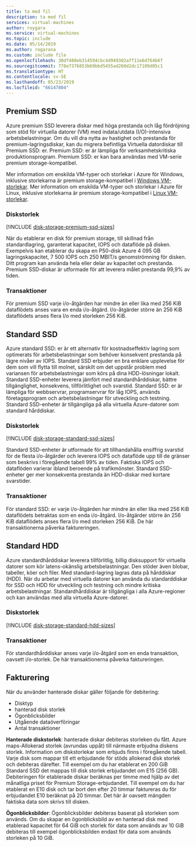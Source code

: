 ```yaml
---
title: ta med fil
description: ta med fil
services: virtual-machines
author: roygara
ms.service: virtual-machines
ms.topic: include
ms.date: 05/14/2019
ms.author: rogarana
ms.custom: include file
ms.openlocfilehash: 30df480eb314594cbc4d949302aff11e6d764b6f
ms.sourcegitcommit: 778e7376853b69bbd5455ad260d2dc17109d05c1
ms.translationtype: HT
ms.contentlocale: sv-SE
ms.lasthandoff: 05/23/2019
ms.locfileid: "66147804"
---
```

## <a name="premium-ssd"></a>Premium SSD

Azure premium SSD leverera diskar med höga prestanda och låg fördröjning som stöd för virtuella datorer (VM) med indata/utdata (I/O)-intensiva arbetsbelastningar. Om du vill dra nytta av hastighet och prestanda för premium-lagringsdiskar, kan du migrera befintliga Virtuella datordiskar till Premium SSD: er. Premium SSD: er är lämpliga för verksamhetskritiska produktionsprogram. Premium SSD: er kan bara användas med VM-serie premium storage-kompatibel.

Mer information om enskilda VM-typer och storlekar i Azure för Windows, inklusive storlekarna är premium storage-kompatibel i [Windows VM-storlekar](../articles/virtual-machines/windows/sizes.md). Mer information om enskilda VM-typer och storlekar i Azure för Linux, inklusive storlekarna är premium storage-kompatibel i [Linux VM-storlekar](../articles/virtual-machines/linux/sizes.md).

### <a name="disk-size"></a>Diskstorlek
[!INCLUDE [disk-storage-premium-ssd-sizes](disk-storage-premium-ssd-sizes.md)]

När du etablerar en disk för premium storage, till skillnad från standardlagring, garanterat kapacitet, IOPS och dataflöde på disken. Exempelvis kan etablerar du skapa en P50-disk Azure 4 095 GB lagringskapacitet, 7 500 IOPS och 250 MBIT/s genomströmning för disken. Ditt program kan använda hela eller delar av kapacitet och prestanda. Premium SSD-diskar är utformade för att leverera målet prestanda 99,9% av tiden.

### <a name="transactions"></a>Transaktioner

För premium SSD varje i/o-åtgärden har mindre än eller lika med 256 KiB dataflödets anses vara en enda i/o-åtgärd. I/o-åtgärder större än 256 KiB dataflödets anses flera I/o med storleken 256 KiB.

## <a name="standard-ssd"></a>Standard SSD

Azure standard SSD: er är ett alternativ för kostnadseffektiv lagring som optimerats för arbetsbelastningar som behöver konsekvent prestanda på lägre nivåer av IOPS. Standard SSD erbjuder en bra enklare upplevelse för dem som vill flytta till molnet, särskilt om det uppstår problem med variansen för arbetsbelastningar som körs på dina HDD-lösningar lokalt. Standard SSD-enheter leverera jämfört med standardhårddiskar, bättre tillgänglighet, konsekvens, tillförlitlighet och svarstid. Standard SSD: er är lämpliga för webbservrar, programservrar för låg IOPS, används företagsprogram och arbetsbelastningar för utveckling och testning. Standard SSD-enheter är tillgängliga på alla virtuella Azure-datorer som standard hårddiskar.

### <a name="disk-size"></a>Diskstorlek
[!INCLUDE [disk-storage-standard-ssd-sizes](disk-storage-standard-ssd-sizes.md)]

Standard SSD-enheter är utformade för att tillhandahålla ensiffrig svarstid för de flesta i/o-åtgärder och leverera IOPS och dataflöde upp till de gränser som beskrivs i föregående tabell 99% av tiden. Faktiska IOPS och dataflöden varierar ibland beroende på trafikmönster. Standard SSD-enheter ger mer konsekventa prestanda än HDD-diskar med kortare svarstider.

### <a name="transactions"></a>Transaktioner

För standard SSD: er varje i/o-åtgärden har mindre än eller lika med 256 KiB dataflödets betraktas som en enda i/o-åtgärd. I/o-åtgärder större än 256 KiB dataflödets anses flera I/o med storleken 256 KiB. De här transaktionerna påverka faktureringen.

## <a name="standard-hdd"></a>Standard HDD

Azure standardhårddiskar leverera tillförlitlig, billig disksupport för virtuella datorer som kör latens-okänslig arbetsbelastningar. Den stöder även blobar, tabeller, köer och filer. Med standard-lagring lagras data på hårddiskar (HDD). När du arbetar med virtuella datorer kan använda du standarddiskar för SSD och HDD för utveckling och testning och mindre kritiska arbetsbelastningar. Standardhårddiskar är tillgängliga i alla Azure-regioner och kan användas med alla virtuella Azure-datorer.

### <a name="disk-size"></a>Diskstorlek
[!INCLUDE [disk-storage-standard-hdd-sizes](disk-storage-standard-hdd-sizes.md)]

### <a name="transactions"></a>Transaktioner

För standardhårddiskar anses varje i/o-åtgärd som en enda transaktion, oavsett i/o-storlek. De här transaktionerna påverka faktureringen.

## <a name="billing"></a>Fakturering

När du använder hanterade diskar gäller följande för debitering:

- Disktyp
- hanterad disk storlek
- Ögonblicksbilder
- Utgående dataöverföringar
- Antal transaktioner

**Hanterade diskstorlek**: hanterade diskar debiteras storleken du fått. Azure maps-Allokerad storlek (avrundas uppåt) till närmaste erbjudna diskens storlek. Information om diskstorlekar som erbjuds finns i föregående tabell. Varje disk som mappar till ett erbjudande för stöds allokerad disk storlek och debiteras därefter. Till exempel om du har etablerat en 200 GiB Standard SSD det mappas till disk storlek erbjudandet om E15 (256 GB). Debiteringen för etablerade diskar beräknas per timme med hjälp av det månatliga priset för Premium Storage-erbjudandet. Till exempel om du har etablerat en E10 disk och tar bort den efter 20 timmar faktureras du för erbjudandet E10 beräknat på 20 timmar. Det här är oavsett mängden faktiska data som skrivs till disken.

**Ögonblicksbilder**: Ögonblicksbilder debiteras baserat på storleken som används. Om du skapar en ögonblicksbild av en hanterad disk med etablerad kapacitet för 64 GiB och storlek för data som används av 10 GiB debiteras till exempel ögonblicksbilden endast för data som används storleken på 10 GiB.